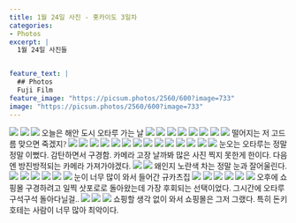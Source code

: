 ```yaml
---
title: 1월 24일 사진 - 홋카이도 3일차
categories:
- Photos
excerpt: |
  1월 24일 사진들


feature_text: |
  ## Photos
  Fuji Film
feature_image: "https://picsum.photos/2560/600?image=733"
image: "https://picsum.photos/2560/600?image=733"
---
```

<style type="text/css"> 
@font-face {
    font-family: 'GmarketSansMedium';
    src: url('https://cdn.jsdelivr.net/gh/projectnoonnu/noonfonts_2001@1.1/GmarketSansMedium.woff') format('woff');
    font-weight: normal;
    font-style: normal;
}
body{
font-family: 'GmarketSansMedium';
}
</style>
<img src = "https://smu-capstone-bucket1.s3.ap-northeast-2.amazonaws.com/blog_images_1/1%3A26%3A3/DSCF4092.jpg">

<img src = "https://smu-capstone-bucket1.s3.ap-northeast-2.amazonaws.com/blog_images_1/1%3A26%3A3/DSCF4093.jpg">

<img src = "https://smu-capstone-bucket1.s3.ap-northeast-2.amazonaws.com/blog_images_1/1%3A26%3A3/DSCF4234.jpg">
오늘은 해안 도시 오타루 가는 날

<img src = "https://smu-capstone-bucket1.s3.ap-northeast-2.amazonaws.com/blog_images_1/1%3A26%3A3/DSCF4109.jpg">

<img src = "https://smu-capstone-bucket1.s3.ap-northeast-2.amazonaws.com/blog_images_1/1%3A26%3A3/DSCF4110.jpg">

<img src = "https://smu-capstone-bucket1.s3.ap-northeast-2.amazonaws.com/blog_images_1/1%3A26%3A3/DSCF4119.jpg">

<img src = "https://smu-capstone-bucket1.s3.ap-northeast-2.amazonaws.com/blog_images_1/1%3A26%3A3/DSCF4120.jpg">

<img src = "https://smu-capstone-bucket1.s3.ap-northeast-2.amazonaws.com/blog_images_1/1%3A26%3A3/DSCF4122.jpg">

<img src = "https://smu-capstone-bucket1.s3.ap-northeast-2.amazonaws.com/blog_images_1/1%3A26%3A3/DSCF4124.jpg">

<img src = "https://smu-capstone-bucket1.s3.ap-northeast-2.amazonaws.com/blog_images_1/1%3A26%3A3/DSCF4125.jpg">

<img src = "https://smu-capstone-bucket1.s3.ap-northeast-2.amazonaws.com/blog_images_1/1%3A26%3A3/DSCF4127.jpg">
떨어지는 저 고드름 맞으면 죽겠지?

<img src = "https://smu-capstone-bucket1.s3.ap-northeast-2.amazonaws.com/blog_images_1/1%3A26%3A3/DSCF4140.jpg">

<img src = "https://smu-capstone-bucket1.s3.ap-northeast-2.amazonaws.com/blog_images_1/1%3A26%3A3/DSCF4141.jpg">

<img src = "https://smu-capstone-bucket1.s3.ap-northeast-2.amazonaws.com/blog_images_1/1%3A26%3A3/DSCF4145.jpg">

<img src = "https://smu-capstone-bucket1.s3.ap-northeast-2.amazonaws.com/blog_images_1/1%3A26%3A3/DSCF4146.jpg">

<img src = "https://smu-capstone-bucket1.s3.ap-northeast-2.amazonaws.com/blog_images_1/1%3A26%3A3/DSCF4147.jpg">

<img src = "https://smu-capstone-bucket1.s3.ap-northeast-2.amazonaws.com/blog_images_1/1%3A26%3A3/DSCF4148.jpg">

<img src = "https://smu-capstone-bucket1.s3.ap-northeast-2.amazonaws.com/blog_images_1/1%3A26%3A3/DSCF4149.jpg">

<img src = "https://smu-capstone-bucket1.s3.ap-northeast-2.amazonaws.com/blog_images_1/1%3A26%3A3/DSCF4150.jpg">

<img src = "https://smu-capstone-bucket1.s3.ap-northeast-2.amazonaws.com/blog_images_1/1%3A26%3A3/DSCF4152.jpg">

<img src = "https://smu-capstone-bucket1.s3.ap-northeast-2.amazonaws.com/blog_images_1/1%3A26%3A3/DSCF4155.jpg">

<img src = "https://smu-capstone-bucket1.s3.ap-northeast-2.amazonaws.com/blog_images_1/1%3A26%3A3/DSCF4156.jpg">

<img src = "https://smu-capstone-bucket1.s3.ap-northeast-2.amazonaws.com/blog_images_1/1%3A26%3A3/DSCF4157.jpg">

<img src = "https://smu-capstone-bucket1.s3.ap-northeast-2.amazonaws.com/blog_images_1/1%3A26%3A3/DSCF4158.jpg">

<img src = "https://smu-capstone-bucket1.s3.ap-northeast-2.amazonaws.com/blog_images_1/1%3A26%3A3/DSCF4159.jpg">
눈오는 오타루는 정말 정말 이뻤다. 감탄하면서 구경함. 카메라 고장 날까봐 많은 사진 찍지 못한게 한이다. 다음엔 방진방적되는 카메라 가져가야겠다.

<img src = "https://smu-capstone-bucket1.s3.ap-northeast-2.amazonaws.com/blog_images_1/1%3A26%3A3/DSCF4164.jpg">

<img src = "https://smu-capstone-bucket1.s3.ap-northeast-2.amazonaws.com/blog_images_1/1%3A26%3A3/DSCF4171.jpg">
왜인지 노란색 차는 정말 눈과 잘어울린다.

<img src = "https://smu-capstone-bucket1.s3.ap-northeast-2.amazonaws.com/blog_images_1/1%3A26%3A3/DSCF4182.jpg">

<img src = "https://smu-capstone-bucket1.s3.ap-northeast-2.amazonaws.com/blog_images_1/1%3A26%3A3/DSCF4186.jpg">

<img src = "https://smu-capstone-bucket1.s3.ap-northeast-2.amazonaws.com/blog_images_1/1%3A26%3A3/DSCF4188.jpg">

<img src = "https://smu-capstone-bucket1.s3.ap-northeast-2.amazonaws.com/blog_images_1/1%3A26%3A3/DSCF4189.jpg">

<img src = "https://smu-capstone-bucket1.s3.ap-northeast-2.amazonaws.com/blog_images_1/1%3A26%3A3/DSCF4192.jpg">

<img src = "https://smu-capstone-bucket1.s3.ap-northeast-2.amazonaws.com/blog_images_1/1%3A26%3A3/DSCF4195.jpg">
눈이 너무 많이 와서 들어간 규카츠집

<img src = "https://smu-capstone-bucket1.s3.ap-northeast-2.amazonaws.com/blog_images_1/1%3A26%3A3/DSCF4197.jpg">

<img src = "https://smu-capstone-bucket1.s3.ap-northeast-2.amazonaws.com/blog_images_1/1%3A26%3A3/DSCF4198.jpg">

<img src = "https://smu-capstone-bucket1.s3.ap-northeast-2.amazonaws.com/blog_images_1/1%3A26%3A3/DSCF4205.jpg">

<img src = "https://smu-capstone-bucket1.s3.ap-northeast-2.amazonaws.com/blog_images_1/1%3A26%3A3/DSCF4207.jpg">

<img src = "https://smu-capstone-bucket1.s3.ap-northeast-2.amazonaws.com/blog_images_1/1%3A26%3A3/DSCF4211.jpg">

<img src = "https://smu-capstone-bucket1.s3.ap-northeast-2.amazonaws.com/blog_images_1/1%3A26%3A3/DSCF4223.jpg">
오후에 쇼핑몰 구경하려고 일찍 삿포로로 돌아왔는데 가장 후회되는 선택이었다. 그시간에 오타루 구석구석 돌아다닐걸..

<img src = "https://smu-capstone-bucket1.s3.ap-northeast-2.amazonaws.com/blog_images_1/1%3A26%3A3/DSCF4252.jpg">

<img src = "https://smu-capstone-bucket1.s3.ap-northeast-2.amazonaws.com/blog_images_1/1%3A26%3A3/DSCF4254.jpg">

<img src = "https://smu-capstone-bucket1.s3.ap-northeast-2.amazonaws.com/blog_images_1/1%3A26%3A3/DSCF4260.jpg">
쇼핑할 생각 없이 와서 쇼핑몰은 그저 그랬다. 특히 돈키호테는 사람이 너무 많아 최악이다.
